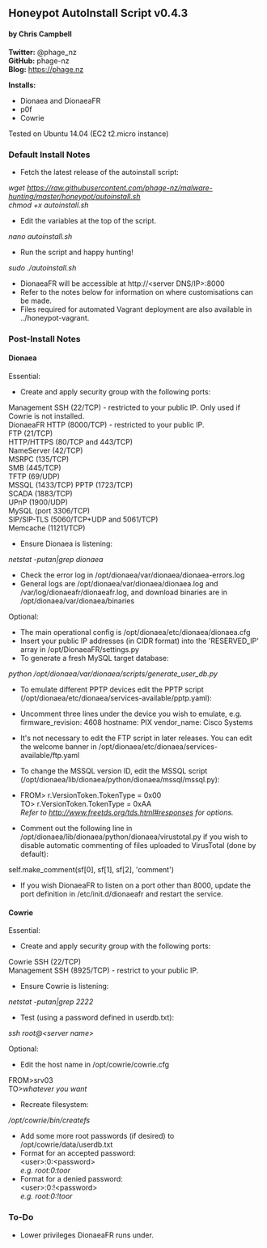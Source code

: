 ## Honeypot AutoInstall Script v0.4.3 ##
#### by Chris Campbell ####

**Twitter:** @phage_nz  
**GitHub:** phage-nz  
**Blog:** https://phage.nz  

**Installs:**

- Dionaea and DionaeaFR  
- p0f  
- Cowrie  

Tested on Ubuntu 14.04 (EC2 t2.micro instance)


### Default Install Notes ###

- Fetch the latest release of the autoinstall script:

*wget https://raw.githubusercontent.com/phage-nz/malware-hunting/master/honeypot/autoinstall.sh  
chmod +x autoinstall.sh*

- Edit the variables at the top of the script.

*nano autoinstall.sh*

- Run the script and happy hunting!

*sudo ./autoinstall.sh*

- DionaeaFR will be accessible at http://\<server DNS/IP\>:8000
- Refer to the notes below for information on where customisations can be made.
- Files required for automated Vagrant deployment are also available in ../honeypot-vagrant.

### Post-Install Notes ###
#### Dionaea ####
Essential:

- Create and apply security group with the following ports:

Management SSH (22/TCP) - restricted to your public IP. Only used if Cowrie is not installed.  
DionaeaFR HTTP (8000/TCP) - restricted to your public IP.  
FTP (21/TCP)  
HTTP/HTTPS (80/TCP and 443/TCP)  
NameServer (42/TCP)  
MSRPC (135/TCP)  
SMB (445/TCP)  
TFTP (69/UDP)  
MSSQL (1433/TCP) 
PPTP (1723/TCP)  
SCADA (1883/TCP)  
UPnP (1900/UDP)  
MySQL (port 3306/TCP)  
SIP/SIP-TLS (5060/TCP+UDP and 5061/TCP)  
Memcache (11211/TCP)

- Ensure Dionaea is listening:

*netstat -putan|grep dionaea*

- Check the error log in /opt/dionaea/var/dionaea/dionaea-errors.log
- General logs are /opt/dionaea/var/dionaea/dionaea.log and /var/log/dionaeafr/dionaeafr.log, and download binaries are in /opt/dionaea/var/dionaea/binaries

Optional:

- The main operational config is /opt/dionaea/etc/dionaea/dionaea.cfg
- Insert your public IP addresses (in CIDR format) into the 'RESERVED_IP' array in /opt/DionaeaFR/settings.py
- To generate a fresh MySQL target database:

*python /opt/dionaea/var/dionaea/scripts/generate_user_db.py*

- To emulate different PPTP devices edit the PPTP script (/opt/dionaea/etc/dionaea/services-available/pptp.yaml):
 - Uncomment three lines under the device you wish to emulate, e.g.
firmware_revision: 4608
hostname: PIX
vendor_name: Cisco Systems

- It's not necessary to edit the FTP script in later releases. You can edit the welcome banner in /opt/dionaea/etc/dionaea/services-available/ftp.yaml
- To change the MSSQL version ID, edit the MSSQL script (/opt/dionaea/lib/dionaea/python/dionaea/mssql/mssql.py):
 - FROM> r.VersionToken.TokenType = 0x00  
TO> r.VersionToken.TokenType = 0xAA  
*Refer to http://www.freetds.org/tds.html#responses for options.*

- Comment out the following line in /opt/dionaea/lib/dionaea/python/dionaea/virustotal.py if you wish to disable automatic commenting of files uploaded to VirusTotal (done by default):

self.make_comment(sf\[0\], sf\[1\], sf\[2\], 'comment')

- If you wish DionaeaFR to listen on a port other than 8000, update the port definition in /etc/init.d/dionaeafr and restart the service.

#### Cowrie ####
Essential:

- Create and apply security group with the following ports:

Cowrie SSH (22/TCP)  
Management SSH (8925/TCP) - restrict to your public IP.

- Ensure Cowrie is listening:

*netstat -putan|grep 2222*

- Test (using a password defined in userdb.txt):

*ssh root@\<server name\>*

Optional:

- Edit the host name in /opt/cowrie/cowrie.cfg

FROM>srv03  
TO>*whatever you want*

- Recreate filesystem:

*/opt/cowrie/bin/createfs*

- Add some more root passwords (if desired) to /opt/cowrie/data/userdb.txt
 - Format for an accepted password:  
\<user\>:0:\<password\>  
*e.g. root:0:toor*
 - Format for a denied password:  
\<user\>:0:!\<password\>  
*e.g. root:0:!toor*

### To-Do ###
- Lower privileges DionaeaFR runs under.
